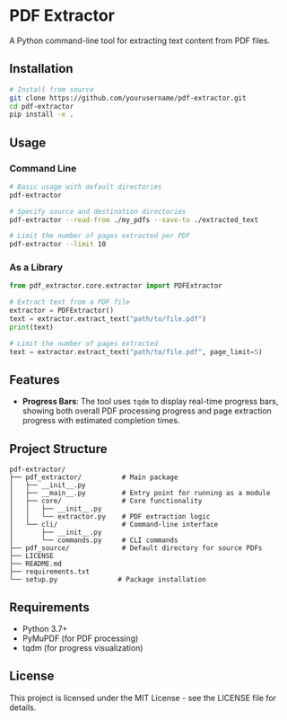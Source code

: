 # PDF Extractor

A Python command-line tool for extracting text content from PDF files.

## Installation

```bash
# Install from source
git clone https://github.com/yourusername/pdf-extractor.git
cd pdf-extractor
pip install -e .
```

## Usage

### Command Line

```bash
# Basic usage with default directories
pdf-extractor

# Specify source and destination directories
pdf-extractor --read-from ./my_pdfs --save-to ./extracted_text

# Limit the number of pages extracted per PDF
pdf-extractor --limit 10
```

### As a Library

```python
from pdf_extractor.core.extractor import PDFExtractor

# Extract text from a PDF file
extractor = PDFExtractor()
text = extractor.extract_text("path/to/file.pdf")
print(text)

# Limit the number of pages extracted
text = extractor.extract_text("path/to/file.pdf", page_limit=5)
```

## Features

- **Progress Bars**: The tool uses `tqdm` to display real-time progress bars, showing both overall PDF processing progress and page extraction progress with estimated completion times.

## Project Structure

```
pdf-extractor/
├── pdf_extractor/          # Main package
│   ├── __init__.py
│   ├── __main__.py         # Entry point for running as a module
│   ├── core/               # Core functionality
│   │   ├── __init__.py
│   │   └── extractor.py    # PDF extraction logic
│   └── cli/                # Command-line interface
│       ├── __init__.py
│       └── commands.py     # CLI commands
├── pdf_source/             # Default directory for source PDFs
├── LICENSE
├── README.md
├── requirements.txt
└── setup.py               # Package installation
```

## Requirements

- Python 3.7+
- PyMuPDF (for PDF processing)
- tqdm (for progress visualization)

## License

This project is licensed under the MIT License - see the LICENSE file for details.
